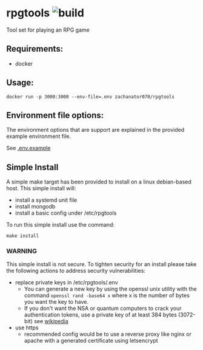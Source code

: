 # rpgtools ![build](https://travis-ci.org/zachanator070/rpgtools.svg?branch=master)

Tool set for playing an RPG game

## Requirements:
- docker

## Usage:
`docker run -p 3000:3000 --env-file=.env zachanator070/rpgtools`

## Environment file options:
The environment options that are support are explained in the provided example environment file.
  
See [.env.example](https://github.com/zachanator070/rpgtools/blob/master/.env.example)
  
## Simple Install
A simple make target has been provided to install on a linux debian-based host.
This simple install will:
- install a systemd unit file
- install mongodb
- install a basic config under /etc/rpgtools

To run this simple install use the command:

`make install`

### WARNING
This simple install is not secure. To tighten security for an install please take the following actions
to address security vulnerabilities:
- replace private keys in /etc/rpgtools/.env
    - You can generate a new key by using the openssl unix utility with the command `openssl rand -base64 x`
    where x is the number of bytes you want the key to have. 
    - If you don't want the NSA or quantum computers to crack your authentication tokens, use a private key
    of at least 384 bytes (3072-bit) see [wikipedia](https://en.wikipedia.org/wiki/Key_size#Asymmetric_algorithm_key_lengths)
- use https
    - recommended config would be to use a reverse proxy like nginx or apache with a generated certificate
    using letsencrypt
